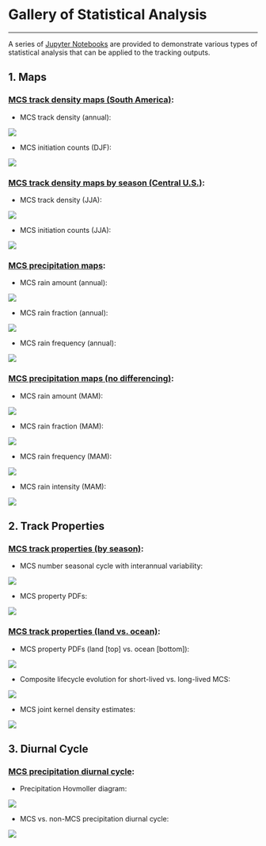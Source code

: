 # Gallery of Statistical Analysis

---
A series of [Jupyter Notebooks](https://github.com/FlexTRKR/PyFLEXTRKR/tree/main/Notebooks) are provided to demonstrate various types of statistical analysis that can be applied to the tracking outputs.

## **1. Maps**

### [**MCS track density maps (South America)**](https://github.com/FlexTRKR/PyFLEXTRKR/blob/main/Notebooks/plot_obs_wrf_robust_mcs_tracks_map.ipynb):

* MCS track density (annual):

![](https://portal.nersc.gov/project/m1867/PyFLEXTRKR/sample_data/saag/figures/imerg_wrf_mcs_irnumber_map_annual_2018-2019.gif)

* MCS initiation counts (DJF):

![](https://portal.nersc.gov/project/m1867/PyFLEXTRKR/sample_data/saag/figures/imerg_wrf_mcs_irinitiation_map_DJF_2018-2019.gif)

### [**MCS track density maps by season (Central U.S.)**](https://github.com/FlexTRKR/PyFLEXTRKR/blob/main/Notebooks/plot_obs_wrf_robust_mcs_tracks_map_usa.ipynb):

* MCS track density (JJA):

![](https://portal.nersc.gov/project/m1867/PyFLEXTRKR/sample_data/TGW_MCS/figures/obs_wrf_mcs_irnumber_map_JJA_2004-2016.gif)

* MCS initiation counts (JJA):

![](https://portal.nersc.gov/project/m1867/PyFLEXTRKR/sample_data/TGW_MCS/figures/obs_wrf_mcs_irinitiation_map_JJA_2004-2016.gif)

### [**MCS precipitation maps**](https://github.com/FlexTRKR/PyFLEXTRKR/blob/main/Notebooks/plot_obs_wrf_mcs_seasonal_rainmap.ipynb):

* MCS rain amount (annual):

![](https://portal.nersc.gov/project/m1867/PyFLEXTRKR/sample_data/saag/figures/imerg_wrf_mcs_rainmap_annual_2018-2019.gif)

* MCS rain fraction (annual):

![](https://portal.nersc.gov/project/m1867/PyFLEXTRKR/sample_data/saag/figures/imerg_wrf_mcs_rainfrac_annual_2018-2019.gif)

* MCS rain frequency (annual):

![](https://portal.nersc.gov/project/m1867/PyFLEXTRKR/sample_data/saag/figures/imerg_wrf_mcs_rainfreq_annual_2018-2019.gif)

### [**MCS precipitation maps (no differencing)**](https://github.com/FlexTRKR/PyFLEXTRKR/blob/main/Notebooks/plot_obs_wrf_mcs_seasonal_rainmap_nodiff.ipynb):

* MCS rain amount (MAM):

![](https://portal.nersc.gov/project/m1867/PyFLEXTRKR/sample_data/TGW_MCS/figures/obs_wrf_mcs_rainmap_MAM_2004-2016.gif)

* MCS rain fraction (MAM):

![](https://portal.nersc.gov/project/m1867/PyFLEXTRKR/sample_data/TGW_MCS/figures/obs_wrf_mcs_rainfrac_MAM_2004-2016.gif)

* MCS rain frequency (MAM):

![](https://portal.nersc.gov/project/m1867/PyFLEXTRKR/sample_data/TGW_MCS/figures/obs_wrf_mcs_rainfreq_MAM_2004-2016.gif)

* MCS rain intensity (MAM):

![](https://portal.nersc.gov/project/m1867/PyFLEXTRKR/sample_data/TGW_MCS/figures/obs_wrf_mcs_rainintensity_MAM_2004-2016.gif)

## **2. Track Properties**

### [**MCS track properties (by season)**](https://github.com/FlexTRKR/PyFLEXTRKR/blob/main/Notebooks/plot_obs_wrf_robust_mcs_trackstats_by_season.ipynb):

* MCS number seasonal cycle with interannual variability:

![](https://portal.nersc.gov/project/m1867/PyFLEXTRKR/sample_data/TGW_MCS/figures/mcs_number_bymonth_obs_wrf.gif)

* MCS property PDFs:

![](https://portal.nersc.gov/project/m1867/PyFLEXTRKR/sample_data/TGW_MCS/figures/kde1d_mcs_MAM_2x4_USA.gif)

### [**MCS track properties (land vs. ocean)**](https://github.com/FlexTRKR/PyFLEXTRKR/blob/main/Notebooks/plot_obs_wrf_robust_mcs_trackstats_land_ocean.ipynb):

* MCS property PDFs (land [top] vs. ocean [bottom]):

![](https://portal.nersc.gov/project/m1867/PyFLEXTRKR/sample_data/saag/figures/kde1d_mcs_ocean_land_2x4_Amazon.gif)

* Composite lifecycle evolution for short-lived vs. long-lived MCS:

![](https://portal.nersc.gov/project/m1867/PyFLEXTRKR/sample_data/saag/figures/mcs_composite_evolution_Amazon_land.gif)

* MCS joint kernel density estimates:

![](https://portal.nersc.gov/project/m1867/PyFLEXTRKR/sample_data/saag/figures/JointDist_3panels.gif)

## **3. Diurnal Cycle**

### [**MCS precipitation diurnal cycle**](https://github.com/FlexTRKR/PyFLEXTRKR/blob/main/Notebooks/plot_obs_wrf_mcs_diurnal_hovmoller_by_season.ipynb):

* Precipitation Hovmoller diagram:

![](https://portal.nersc.gov/project/m1867/PyFLEXTRKR/sample_data/TGW_MCS/figures/obs_wrf_tot_mcs_rainhov_diurnal_SGP_JJA.gif)

* MCS vs. non-MCS precipitation diurnal cycle:

![](https://portal.nersc.gov/project/m1867/PyFLEXTRKR/sample_data/TGW_MCS/figures/mcs_nonmcs_rain_diurnal_obs_wrf_SGP_JJA.gif)
